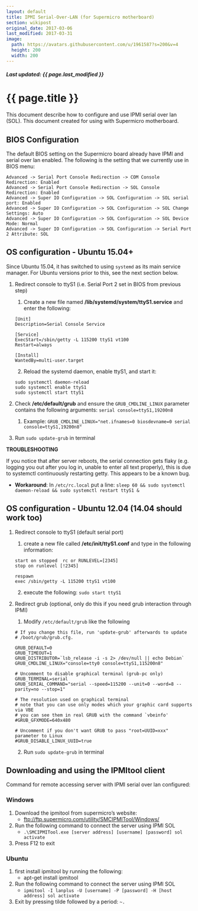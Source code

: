 ```yaml
---
layout: default
title: IPMI Serial-Over-LAN (for Supermicro motherboard)
section: wikipost
original_date: 2017-03-06
last_modified: 2017-03-31
image:
  path: https://avatars.githubusercontent.com/u/1961587?s=200&v=4
  height: 200
  width: 200
---
```


##### *Last updated: {{ page.last_modified }}*

# {{ page.title }}
This document describe how to configure and use IPMI serial over lan (SOL). This document created for using with Supermicro motherboard.

## BIOS Configuration
The default BIOS setting on the Supermicro board already have IPMI and serial over lan enabled. The following is the setting that we currently use in BIOS menu:
```
Advanced -> Serial Port Console Redirection -> COM Console Redirection: Enabled
Advanced -> Serial Port Console Redirection -> SOL Console Redirection: Enabled
Advanced -> Super IO Configuration -> SOL Configuration -> SOL serial port: Enabled
Advanced -> Super IO Configuration -> SOL Configuration -> SOL Change Settings: Auto
Advanced -> Super IO Configuration -> SOL Configuration -> SOL Device Mode: Normal
Advanced -> Super IO Configuration -> SOL Configuration -> Serial Port 2 Attribute: SOL
```

## OS configuration - Ubuntu 15.04+
Since Ubuntu 15.04, it has switched to using `systemd` as its main service manager. For Ubuntu versions prior to this, see the next section below.

1. Redirect console to ttyS1 (i.e. Serial Port 2 set in BIOS from previous step)
    1. Create a new file named **/lib/systemd/system/ttyS1.service** and enter the following:

    ```
    [Unit]
    Description=Serial Console Service
    
    [Service]
    ExecStart=/sbin/getty -L 115200 ttyS1 vt100
    Restart=always
    
    [Install]
    WantedBy=multi-user.target
    ```

    2. Reload the systemd daemon, enable ttyS1, and start it:

    ```
    sudo systemctl daemon-reload
    sudo systemctl enable ttyS1
    sudo systemctl start ttyS1
    ```
2. Check **/etc/default/grub** and ensure the `GRUB_CMDLINE_LINUX` parameter contains the following arguments: `serial console=ttyS1,19200n8`
    1. Example: `GRUB_CMDLINE_LINUX="net.ifnames=0 biosdevname=0 serial console=ttyS1,19200n8"`
3. Run `sudo update-grub` in terminal

**TROUBLESHOOTING**

If you notice that after server reboots, the serial connection gets flaky (e.g. logging you out after you log in, unable to enter all text properly), this is due to systemctl continuously restarting getty. This appears to be a known bug.

* **Workaround**: In `/etc/rc.local` put a line: `sleep 60 && sudo systemctl daemon-reload && sudo systemctl restart ttyS1 &`

## OS configuration - Ubuntu 12.04 (14.04 should work too)
1. Redirect console to ttyS1 (default serial port)
    1. create a new file called **/etc/init/ttyS1.conf** and type in the following information:

    ```
    start on stopped  rc or RUNLEVEL=[2345]
    stop on runlevel [!2345]
    
    respawn
    exec /sbin/getty -L 115200 ttyS1 vt100
    ```
    2. execute the following: `sudo start ttyS1`
2. Redirect grub (optional, only do this if you need grub interaction through IPMI)
    1. Modify `/etc/default/grub` like the following

    ```
    # If you change this file, run 'update-grub' afterwards to update
    # /boot/grub/grub.cfg.
     
    GRUB_DEFAULT=0
    GRUB_TIMEOUT=1
    GRUB_DISTRIBUTOR=`lsb_release -i -s 2> /dev/null || echo Debian`
    GRUB_CMDLINE_LINUX="console=tty0 console=ttyS1,115200n8"
     
    # Uncomment to disable graphical terminal (grub-pc only)
    GRUB_TERMINAL=serial
    GRUB_SERIAL_COMMAND="serial --speed=115200 --unit=0 --word=8 --parity=no --stop=1"
     
    # The resolution used on graphical terminal
    # note that you can use only modes which your graphic card supports via VBE
    # you can see them in real GRUB with the command `vbeinfo'
    #GRUB_GFXMODE=640x480
     
    # Uncomment if you don't want GRUB to pass "root=UUID=xxx" parameter to Linux
    #GRUB_DISABLE_LINUX_UUID=true
    ```
    2. Run `sudo update-grub` in terminal

## Downloading and using the IPMItool client
Command for remote accessing server with IPMI serial over lan configured:

### Windows
1. Download the ipmitool from supermicro’s website:
    * ftp://ftp.supermicro.com/utility/SMCIPMITool/Windows/
2. Run the following command to connect the server using IPMI SOL
    * `.\SMCIPMITool.exe [server address] [username] [password] sol activate`
3. Press F12 to exit

### Ubuntu
1. first install ipmitool by running the following:
    * apt-get install ipmitool
2. Run the following command to connect the server using IPMI SOL
    * `ipmitool -I lanplus -U [username] -P [password] -H [host address] sol activate`
3. Exit by pressing tilde followed by a period: `~.`
